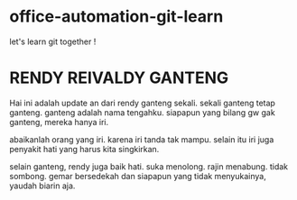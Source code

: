 # office-automation-git-learn

let's learn git together !

RENDY REIVALDY GANTENG
==============================

Hai ini adalah update an dari rendy ganteng sekali. sekali ganteng tetap ganteng. ganteng adalah nama tengahku. siapapun yang bilang gw gak ganteng, mereka hanya iri. 

abaikanlah orang yang iri. karena iri tanda tak mampu. selain itu iri juga penyakit hati yang harus kita singkirkan.

selain ganteng, rendy juga baik hati. suka menolong. rajin menabung. tidak sombong. gemar bersedekah dan siapapun yang tidak menyukainya, yaudah biarin aja.